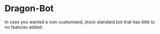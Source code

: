 # Dragon-Bot
In case you wanted a non-customised, stock standard bot that has little to no features added.

